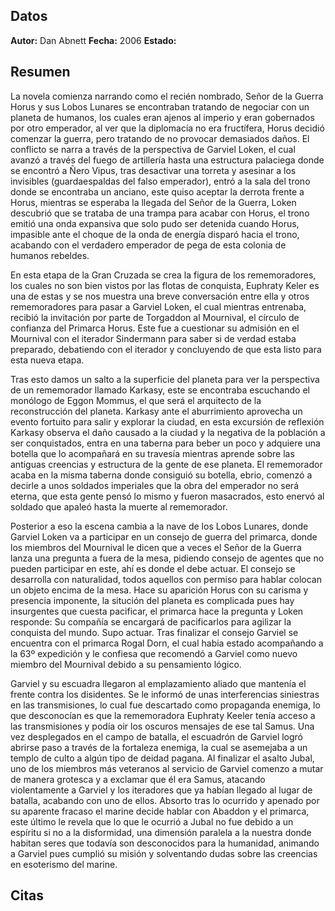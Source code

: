 ## Datos
**Autor:** Dan Abnett
**Fecha:** 2006
**Estado:** 
## Resumen
La novela comienza narrando como el recién nombrado, Señor de la Guerra Horus y sus Lobos Lunares se encontraban tratando de negociar con un planeta de humanos, los cuales eran ajenos al imperio y eran gobernados por otro emperador, al ver que la diplomacia no era fructífera, Horus decidió comenzar la guerra, pero tratando de no provocar demasiados daños. 
El conflicto se narra a través de la perspectiva de Garviel Loken, el cual avanzó a través del fuego de artillería hasta una estructura palaciega donde se encontró a Ñero Vipus, tras desactivar una torreta y asesinar a los invisibles (guardaespaldas del falso emperador), entró a la sala del trono donde se encontraba un anciano, este quiso aceptar la derrota frente a Horus, mientras se esperaba la llegada del Señor de la Guerra, Loken descubrió que se trataba de una trampa para acabar con Horus, el trono emitió una onda expansiva que solo pudo ser detenida cuando Horus, impasible ante el choque de la onda de energía disparó hacia el trono, acabando con el verdadero emperador de pega de esta colonia de humanos rebeldes.

En esta etapa de la Gran Cruzada se crea la figura de los rememoradores, los cuales no son bien vistos por las flotas de conquista, Euphraty Keler es una de estas y se nos muestra una breve conversación entre ella y otros rememoradores para pasar a Garviel Loken, el cual mientras entrenaba, recibió la invitación por parte de Torgaddon al Mournival, el círculo de confianza del Primarca Horus. Este fue a cuestionar su admisión en el Mournival con el iterador Sindermann para saber si de verdad estaba preparado, debatiendo con el iterador y concluyendo de que esta listo para esta nueva etapa.

Tras esto damos un salto a la superficie del planeta para ver la perspectiva de un rememorador llamado Karkasy, este se encontraba escuchando el monólogo de Eggon Mommus, el que será el arquitecto de la reconstrucción del planeta. Karkasy ante el aburrimiento aprovecha un evento fortuito para salir y explorar la ciudad, en esta excursión de reflexión Karkasy observa el daño causado a la ciudad y la negativa de la población a ser conquistados, entra en una taberna para beber un poco y adquiere una botella que lo acompañará en su travesía mientras aprende sobre las antiguas creencias y estructura de la gente de ese planeta. El rememorador acaba en la misma taberna donde consiguió su botella, ebrio, comenzó a decirle a unos soldados imperiales que la obra del emperador no será eterna, que esta gente pensó lo mismo y fueron masacrados, esto enervó al soldado que apaleó hasta la muerte al rememorador.

Posterior a eso la escena cambia a la nave de los Lobos Lunares, donde Garviel Loken va a participar en un consejo de guerra del primarca, donde los miembros del Mournival le dicen que a veces el Señor de la Guerra lanza una pregunta a fuera de la mesa, pidiendo consejo de agentes que no pueden participar en este, ahí es donde el debe actuar.
El consejo se desarrolla con naturalidad, todos aquellos con permiso para hablar colocan un objeto encima de la mesa. Hace su aparición Horus con su carisma y presencia imponente, la situción del planeta es complicada pues hay insurgentes que cuesta pacificar, el primarca hace la pregunta y Loken responde: Su compañía se encargará de pacificarlos para agilizar la conquista del mundo. Supo actuar. Tras finalizar el consejo Garviel se encuentra con el primarca Rogal Dorn, el cual habia estado acompañando a la 63º expedición y le confiesa que recomendó a Garviel como nuevo miembro del Mournival debido a su pensamiento lógico.

Garviel y su escuadra llegaron al emplazamiento aliado que mantenía el frente contra los disidentes. Se le informó de unas interferencias siniestras en las transmisiones, lo cual fue descartado como propaganda enemiga, lo que desconocían es que la rememoradora Euphraty Keeler tenía acceso a las transmisiones y podía oir los oscuros mensajes de ese tal Samus. 
Una vez desplegados en el campo de batalla, el escuadrón de Garviel logró abrirse paso a través de la fortaleza enemiga, la  cual se asemejaba a un templo de culto a algún tipo de deidad pagana. Al finalizar el asalto Jubal, uno de los miembros más veteranos al servicio de Garviel comenzo a mutar de manera grotesca y a exclamar que él era Samus, atacando violentamente a Garviel y los iteradores que ya habían llegado al lugar de batalla, acabando con uno de ellos. Absorto tras lo ocurrido y apenado por su aparente fracaso el marine decide hablar con Abaddon y el primarca, este último le revela que lo que le ocurrió a Jubal no fue debido a un espíritu si no a la disformidad, una dimensión paralela a la nuestra donde habitan seres que todavía son desconocidos para la humanidad, animando a Garviel pues cumplió su misión y solventando dudas sobre las creencias en esoterismo del marine.

## Citas
